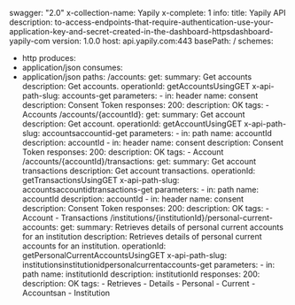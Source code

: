 swagger: "2.0"
x-collection-name: Yapily
x-complete: 1
info:
  title: Yapily API
  description: to-access-endpoints-that-require-authentication-use-your-application-key-and-secret-created-in-the-dashboard-httpsdashboard-yapily-com
  version: 1.0.0
host: api.yapily.com:443
basePath: /
schemes:
- http
produces:
- application/json
consumes:
- application/json
paths:
  /accounts:
    get:
      summary: Get accounts
      description: Get accounts.
      operationId: getAccountsUsingGET
      x-api-path-slug: accounts-get
      parameters:
      - in: header
        name: consent
        description: Consent Token
      responses:
        200:
          description: OK
      tags:
      - Accounts
  /accounts/{accountId}:
    get:
      summary: Get account
      description: Get account.
      operationId: getAccountUsingGET
      x-api-path-slug: accountsaccountid-get
      parameters:
      - in: path
        name: accountId
        description: accountId
      - in: header
        name: consent
        description: Consent Token
      responses:
        200:
          description: OK
      tags:
      - Account
  /accounts/{accountId}/transactions:
    get:
      summary: Get account transactions
      description: Get account transactions.
      operationId: getTransactionsUsingGET
      x-api-path-slug: accountsaccountidtransactions-get
      parameters:
      - in: path
        name: accountId
        description: accountId
      - in: header
        name: consent
        description: Consent Token
      responses:
        200:
          description: OK
      tags:
      - Account
      - Transactions
  /institutions/{institutionId}/personal-current-accounts:
    get:
      summary: Retrieves details of personal current accounts for an institution
      description: Retrieves details of personal current accounts for an institution.
      operationId: getPersonalCurrentAccountsUsingGET
      x-api-path-slug: institutionsinstitutionidpersonalcurrentaccounts-get
      parameters:
      - in: path
        name: institutionId
        description: institutionId
      responses:
        200:
          description: OK
      tags:
      - Retrieves
      - Details
      - Personal
      - Current
      - Accountsan
      - Institution